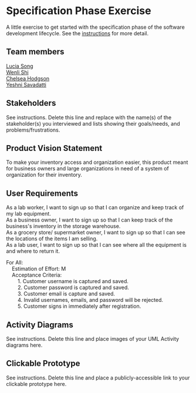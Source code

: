 # Specification Phase Exercise

A little exercise to get started with the specification phase of the software development lifecycle. See the [instructions](instructions.md) for more detail.

## Team members

[Lucia Song](https://github.com/lys7942) <br>
[Wenli Shi](https://github.com/WenliShi2332) <br>
[Chelsea Hodgson](https://github.com/Chelsea-Hodgson) <br>
[Yeshni Savadatti](https://github.com/yeshnii) <br>

## Stakeholders

See instructions. Delete this line and replace with the name(s) of the stakeholder(s) you interviewed and lists showing their goals/needs, and problems/frustrations.

## Product Vision Statement

To make your inventory access and organization easier, this product meant for business owners and large organizations in need of a system of organization for their inventory. 

## User Requirements

As a lab worker, I want to sign up so that I can organize and keep track of my lab equipment. <br>
As a business owner, I want to sign up so that I can keep track of the business's inventory in the storage warehouse. <br>
As a grocery store/ supermarket owner, I want to sign up so that I can see the locations of the items I am selling. <br>
As a lab user, I want to sign up so that I can see where all the equipment is and where to return it.

For All: <br>
&nbsp;&nbsp;&nbsp;&nbsp;Estimation of Effort: M <br>
&nbsp;&nbsp;&nbsp;&nbsp;Acceptance Criteria: <br>
&nbsp;&nbsp;&nbsp;&nbsp;&nbsp;&nbsp;&nbsp;&nbsp;1. Customer username is captured and saved. <br>
&nbsp;&nbsp;&nbsp;&nbsp;&nbsp;&nbsp;&nbsp;&nbsp;2. Customer password is captured and saved. <br>
&nbsp;&nbsp;&nbsp;&nbsp;&nbsp;&nbsp;&nbsp;&nbsp;3. Customer email is capture and saved. <br>
&nbsp;&nbsp;&nbsp;&nbsp;&nbsp;&nbsp;&nbsp;&nbsp;4. Invalid usernames, emails, and password will be rejected. <br>
&nbsp;&nbsp;&nbsp;&nbsp;&nbsp;&nbsp;&nbsp;&nbsp;5. Customer signs in immediately after registration. <br>

## Activity Diagrams

See instructions. Delete this line and place images of your UML Activity diagrams here.

## Clickable Prototype

See instructions. Delete this line and place a publicly-accessible link to your clickable prototype here.
